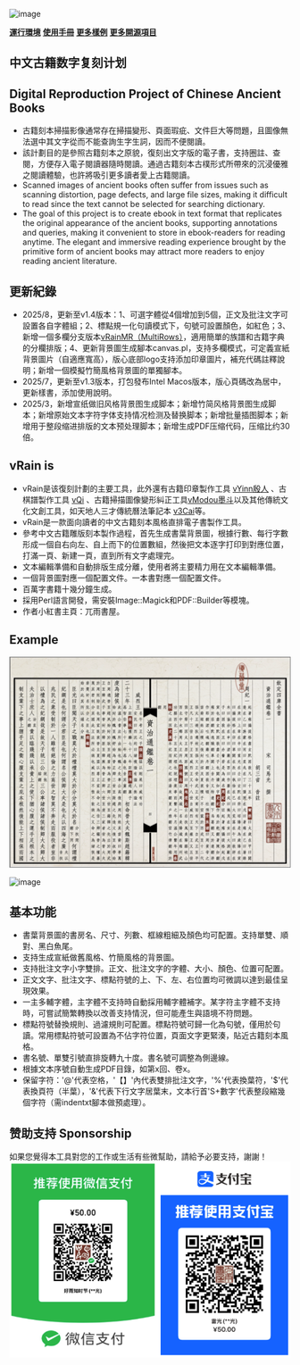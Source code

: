 
![image](https://github.com/shanleiguang/vRain/blob/main/cover.png)

[**運行環境**](https://github.com/shanleiguang/vRain/wiki/Runtime)  [**使用手冊**](https://github.com/shanleiguang/vRain/wiki)   [**更多樣例**](https://github.com/shanleiguang/vBooks)  [**更多開源項目**](https://github.com/shanleiguang/vRain/wiki/More)

## 中文古籍数字复刻计划 
## Digital Reproduction Project of Chinese Ancient Books

- 古籍刻本掃描影像通常存在掃描變形、頁面瑕疵、文件巨大等問題，且圖像無法選中其文字從而不能查詢生字生詞，因而不便閱讀。
- 該計劃目的是參照古籍刻本之原貌，復刻出文字版的電子書，支持圈註、查閱，方便存入電子閱讀器隨時閱讀。通過古籍刻本古樸形式所帶來的沉浸優雅之閱讀體驗，也許將吸引更多讀者愛上古籍閱讀。
- Scanned images of ancient books often suffer from issues such as scanning distortion, page defects, and large file sizes, making it difficult to read since the text cannot be selected for searching dictionary.
- The goal of this project is to create ebook in text format that replicates the original appearance of the ancient books, supporting annotations and queries, making it convenient to store in ebook-readers for reading anytime. The elegant and immersive reading experience brought by the primitive form of ancient books may attract more readers to enjoy reading ancient literature.

## 更新紀錄

- 2025/8，更新至v1.4版本：1、可選字體從4個增加到5個，正文及批注文字可設置各自字體組；2、標點規一化句讀模式下，句號可設置顏色，如紅色；3、新增一個多欄分支版本[vRainMR（MultiRows）](https://github.com/shanleiguang/vRain/discussions/14)，適用簡單的族譜和古籍字典的分欄排版；4、更新背景圖生成腳本canvas.pl，支持多欄模式，可定義宣紙背景圖片（自適應寬高），版心底部logo支持添加印章圖片，補充代碼註釋說明；新增一個模擬竹簡風格背景圖的單獨腳本。
- 2025/7，更新至v1.3版本，打包發布Intel Macos版本，版心頁碼改為居中，更新樣書，添加使用說明。
- 2025/3，新增宣纸做旧风格背景图生成脚本；新增竹简风格背景图生成脚本；新增原始文本字符字体支持情况检测及替换脚本；新增批量插图脚本；新增用于整段缩进排版的文本预处理脚本；新增生成PDF压缩代码，压缩比约30倍。

## vRain is  

- vRain是该復刻計劃的主要工具，此外還有古籍印章製作工具 [vYinn殷人](https://github.com/shanleiguang/vYinn) 、古棋譜製作工具 [vQi](https://github.com/shanleiguang/vQi) 、古籍掃描圖像變形糾正工具[vModou墨斗](https://github.com/shanleiguang/vModou)以及其他傳統文化文創工具，如天地人三才傳統曆法筆記本 [v3Cai](https://github.com/shanleiguang/v3CaiPreview)等。
- vRain是一款面向讀者的中文古籍刻本風格直排電子書製作工具。
- 參考中文古籍雕版刻本製作過程，首先生成書葉背景圖，根據行數、每行字數形成一個自右向左、自上而下的位置數組，然後把文本逐字打印到對應位置，打滿一頁、新建一頁，直到所有文字處理完。
- 文本編輯準備和自動排版生成分離，使用者將主要精力用在文本編輯準備。
- 一個背景圖對應一個配置文件。一本書對應一個配置文件。
- 百萬字書籍十幾分鐘生成。
- 採用Perl語言開發，需安裝Image::Magick和PDF::Builder等模塊。
- 作者小紅書主頁：兀雨書屋。

## Example

![image](https://github.com/shanleiguang/vBooks/blob/main/002.png)

![image](https://github.com/shanleiguang/vRain/blob/main/images/010.png)

## 基本功能  

- 書葉背景圖的書房名、尺寸、列數、框線粗細及顏色均可配置。支持單雙、順對、黑白魚尾。
- 支持生成宣紙做舊風格、竹簡風格的背景圖。
- 支持批注文字小字雙排。正文、批注文字的字體、大小、顏色、位置可配置。
- 正文文字、批注文字、標點符號的上、下、左、右位置均可微調以達到最佳呈現效果。
- 一主多輔字體，主字體不支持時自動採用輔字體補字。某字符主字體不支持時，可嘗試簡繁轉換以改善支持情況，但可能產生與語境不符問題。
- 標點符號替換規則、過濾規則可配置。標點符號可歸一化為句號，僅用於句讀。常用標點符號可設置為不佔字符位置，頁面文字更緊湊，貼近古籍刻本風格。
- 書名號、單雙引號直排旋轉九十度。書名號可調整為側邊線。
- 根據文本序號自動生成PDF目錄，如第x回、卷x。
- 保留字符：'@'代表空格，'【】'內代表雙排批注文字，'%'代表換葉符，'$'代表換頁符（半葉），'&'代表下行文字居葉末，文本行首'S+數字'代表整段縮幾個字符（需indentxt腳本做預處理）。

## 赞助支持 Sponsorship
如果您覺得本工具對您的工作或生活有些微幫助，請給予必要支持，謝謝！  
![image](https://github.com/shanleiguang/vRain/blob/main/sponsor_new.png)  
